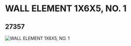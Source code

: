 # WALL ELEMENT 1X6X5, NO. 1
## 27357
![WALL ELEMENT 1X6X5, NO. 1](https://lc-www-live-s.legocdn.com/media/bricks/5/2/6157997.jpg)